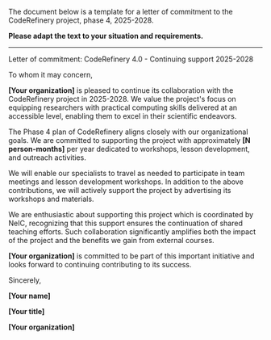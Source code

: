 The document below is a template for a letter of commitment to the CodeRefinery
project, phase 4, 2025-2028.

**Please adapt the text to your situation and requirements.**

---

Letter of commitment: CodeRefinery 4.0 - Continuing support 2025-2028


To whom it may concern,


**[Your organization]** is pleased to continue its collaboration with the
CodeRefinery project in 2025-2028. We value the project's focus on equipping
researchers with practical computing skills delivered at an accessible level,
enabling them to excel in their scientific endeavors.

The Phase 4 plan of CodeRefinery aligns closely with our organizational goals.
We are committed to supporting the project with approximately **[N
person-months]** per year dedicated to workshops, lesson development, and
outreach activities.

We will enable our specialists to travel as needed to participate in team
meetings and lesson development workshops.  In addition to the above
contributions, we will actively support the project by advertising its
workshops and materials.

We are enthusiastic about supporting this project which is coordinated by NeIC,
recognizing that this support ensures the continuation of shared teaching
efforts. Such collaboration significantly amplifies both the impact of the
project and the benefits we gain from external courses.

**[Your organization]** is committed to be part of this important initiative
and looks forward to continuing contributing to its success.


Sincerely,

**[Your name]**

**[Your title]**

**[Your organization]**
